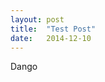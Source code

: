 ```yaml
---
layout: post
title:  "Test Post"
date:   2014-12-10
---
```


<p class="intro"><span class="dropcap">D</span>ango

